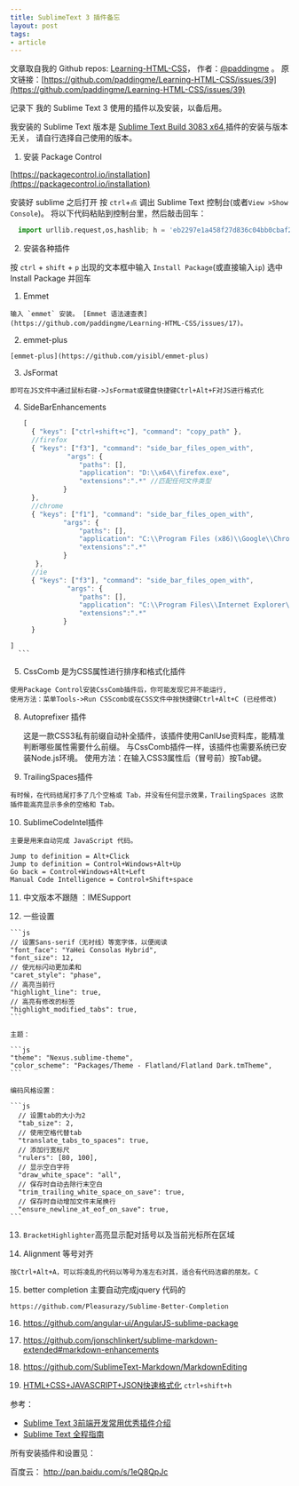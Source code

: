 ```yaml
---
title: SublimeText 3 插件备忘
layout: post
tags:
- article
---
```



 文章取自我的 Github  repos: [Learning-HTML-CSS](https://github.com/paddingme/Learning-HTML-CSS)， 作者：[@paddingme](http://padding.me/about.html) 。
  原文链接：[https://github.com/paddingme/Learning-HTML-CSS/issues/39](https://github.com/paddingme/Learning-HTML-CSS/issues/39)

记录下 我的 Sublime Text 3 使用的插件以及安装，以备后用。

我安装的 Sublime Text 版本是 [Sublime Text Build 3083 x64](http://www.sublimetext.com/3),插件的安装与版本无关，
请自行选择自己使用的版本。



1. 安装 Package Control

  [https://packagecontrol.io/installation](https://packagecontrol.io/installation)

  安装好 sublime 之后打开 按 `ctrl`+` 点 ` 调出 Sublime Text 控制台(或者`View >Show Console`)。 将以下代码粘贴到控制台里，然后敲击回车：

  ```python
    import urllib.request,os,hashlib; h = 'eb2297e1a458f27d836c04bb0cbaf282' + 'd0e7a3098092775ccb37ca9d6b2e4b7d'; pf = 'Package Control.sublime-package'; ipp = sublime.installed_packages_path(); urllib.request.install_opener( urllib.request.build_opener( urllib.request.ProxyHandler()) ); by = urllib.request.urlopen( 'http://packagecontrol.io/' + pf.replace(' ', '%20')).read(); dh = hashlib.sha256(by).hexdigest(); print('Error validating download (got %s instead of %s), please try manual install' % (dh, h)) if dh != h else open(os.path.join( ipp, pf), 'wb' ).write(by)
  ```

2. 安装各种插件

  按 `ctrl` + `shift` + `p` 出现的文本框中输入 `Install Package`(或直接输入`ip`) 选中 Install Package 并回车

  1. Emmet

    输入 `emmet` 安装。 [Emmet 语法速查表](https://github.com/paddingme/Learning-HTML-CSS/issues/17)。

  2. emmet-plus

    [emmet-plus](https://github.com/yisibl/emmet-plus)

  3. JsFormat

    即可在JS文件中通过鼠标右键->JsFormat或键盘快捷键Ctrl+Alt+F对JS进行格式化

  4. SideBarEnhancements

	  ```js
	  [
	    { "keys": ["ctrl+shift+c"], "command": "copy_path" },
	    //firefox
	    { "keys": ["f3"], "command": "side_bar_files_open_with",
	             "args": {
	                "paths": [],
	                "application": "D:\\x64\\firefox.exe",
	                "extensions":".*" //匹配任何文件类型
	            }
	    },
	    //chrome
	    { "keys": ["f1"], "command": "side_bar_files_open_with",
	            "args": {
	                "paths": [],
	                "application": "C:\\Program Files (x86)\\Google\\Chrome\\Application\\chrome.exe",
	                "extensions":".*"
	            }
	     },
	    //ie
	    { "keys": ["f3"], "command": "side_bar_files_open_with",
	             "args": {
	                "paths": [],
	                "application": "C:\\Program Files\\Internet Explorer\\iexplore.exe",
	                "extensions":".*"
	            }
	    }
	]
	  ```

  5. CssComb 是为CSS属性进行排序和格式化插件

    使用Package Control安装CssComb插件后，你可能发现它并不能运行, 
    使用方法：菜单Tools->Run CSScomb或在CSS文件中按快捷键Ctrl+Alt+C (已经修改)

  8. Autoprefixer 插件

      这是一款CSS3私有前缀自动补全插件，该插件使用CanIUse资料库，能精准判断哪些属性需要什么前缀。
      与CssComb插件一样，该插件也需要系统已安装Node.js环境。 
      使用方法：在输入CSS3属性后（冒号前）按Tab键。

  9. TrailingSpaces插件

    有时候，在代码结尾打多了几个空格或 Tab，并没有任何显示效果，TrailingSpaces 这款插件能高亮显示多余的空格和 Tab。

  10. SublimeCodeIntel插件

    主要是用来自动完成 JavaScript 代码。

    Jump to definition = Alt+Click
    Jump to definition = Control+Windows+Alt+Up
    Go back = Control+Windows+Alt+Left
    Manual Code Intelligence = Control+Shift+space


  11. 中文版本不跟随 ：IMESupport

  12.  一些设置

    ```js
    // 设置Sans-serif（无衬线）等宽字体，以便阅读
    "font_face": "YaHei Consolas Hybrid",
    "font_size": 12,
    // 使光标闪动更加柔和
    "caret_style": "phase",
    // 高亮当前行
    "highlight_line": true,
    // 高亮有修改的标签
    "highlight_modified_tabs": true,
    ```

    主题：

    ```js
    "theme": "Nexus.sublime-theme",
    "color_scheme": "Packages/Theme - Flatland/Flatland Dark.tmTheme",
    ```

    编码风格设置：

    ```js
      // 设置tab的大小为2
      "tab_size": 2,
      // 使用空格代替tab
      "translate_tabs_to_spaces": true,
      // 添加行宽标尺
      "rulers": [80, 100],
      // 显示空白字符
      "draw_white_space": "all",
      // 保存时自动去除行末空白
      "trim_trailing_white_space_on_save": true,
      // 保存时自动增加文件末尾换行
      "ensure_newline_at_eof_on_save": true,
    ```

  13. `BracketHighlighter`高亮显示配对括号以及当前光标所在区域

  14. Alignment 等号对齐

    按Ctrl+Alt+A，可以将凌乱的代码以等号为准左右对其，适合有代码洁癖的朋友。C

  15. better completion 主要自动完成jquery 代码的

    https://github.com/Pleasurazy/Sublime-Better-Completion


  16. https://github.com/angular-ui/AngularJS-sublime-package

  17. https://github.com/jonschlinkert/sublime-markdown-extended#markdown-enhancements

  18. https://github.com/SublimeText-Markdown/MarkdownEditing

  19. [HTML+CSS+JAVASCRIPT+JSON快速格式化](https://github.com/victorporof/Sublime-HTMLPrettify)
         `ctrl+shift+h`


参考：
- [Sublime Text 3前端开发常用优秀插件介绍](http://www.cnblogs.com/hykun/p/sublimeText3.html)
- [Sublime Text 全程指南](zh.lucida.me/blog/sublime-text-complete-guide/ )



所有安装插件和设置见：

百度云： http://pan.baidu.com/s/1eQ8QpJc